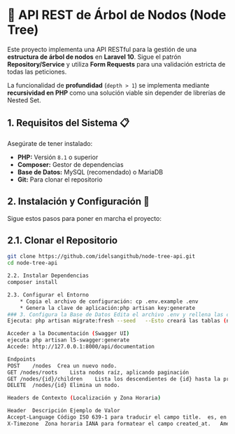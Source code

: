 # 🌳 API REST de Árbol de Nodos (Node Tree)

Este proyecto implementa una API RESTful para la gestión de una **estructura de árbol de nodos** en **Laravel 10**. Sigue el patrón **Repository/Service** y utiliza **Form Requests** para una validación estricta de todas las peticiones.

La funcionalidad de **profundidad** (`depth > 1`) se implementa mediante **recursividad en PHP** como una solución viable sin depender de librerías de Nested Set.

## 1. Requisitos del Sistema 📋

Asegúrate de tener instalado:

* **PHP:** Versión `8.1` o superior
* **Composer:** Gestor de dependencias
* **Base de Datos:** MySQL (recomendado) o MariaDB
* **Git:** Para clonar el repositorio

## 2. Instalación y Configuración 🚀

Sigue estos pasos para poner en marcha el proyecto:

## 2.1. Clonar el Repositorio

```bash
git clone https://github.com/idelsangithub/node-tree-api.git
cd node-tree-api

2.2. Instalar Dependencias
composer install

2.3. Configurar el Entorno
    * Copia el archivo de configuración: cp .env.example .env
    * Genera la clave de aplicación:php artisan key:generate
### 3. Configura la Base de Datos Edita el archivo .env y rellena las credenciales (DB_DATABASE = node_tree_db , DB_USERNAME = root, DB_PASSWORD)
Ejecuta: php artisan migrate:fresh --seed   --Esto creará las tablas (nodes, node_translations) y precargará una estructura de árbol inicial con traducciones

Acceder a la Documentación (Swagger UI)
ejecuta php artisan l5-swagger:generate
Accede: http://127.0.0.1:8000/api/documentation

Endpoints
POST	/nodes	Crea un nuevo nodo.
GET	/nodes/roots	Lista nodos raíz, aplicando paginación
GET	/nodes/{id}/children	Lista los descendientes de {id} hasta la profundidad especificada (depth)
DELETE	/nodes/{id}	Elimina un nodo.

Headers de Contexto (Localización y Zona Horaria)

Header	Descripción	Ejemplo de Valor
Accept-Language	Código ISO 639-1 para traducir el campo title.	es, en
X-Timezone	Zona horaria IANA para formatear el campo created_at.	America/Caracas, UTC








